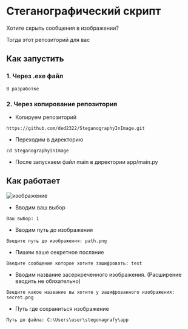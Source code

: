 # Стеганографический скрипт
Хотите скрыть сообщения в изображении?

Тогда этот репозиторий для вас 
## Как запустить 
### 1. Через .exe файл
    В разработке
### 2. Через копирование репозитория
- Копируем репозиторий     
````
https://github.com/ded2322/SteganographyInImage.git
````
- Перeходим в директорию
```
cd SteganographyInImage

```
- После запускаем файл main в директории app/main.py

## Как работает
![изображение](https://github.com/ded2322/SteganographyInImage/assets/151318767/e86cb3e8-37a8-4d84-9026-c452c29b089a)

- Вводим ваш выбор
```
Ваш выбор: 1
```
- Вводим путь до изображения
```
Введите путь до изображения: path.png
```
- Пишем ваше секретное послание
```
Введите сообщение которое хотите зашифровать: test
```
- Вводим название засеркреченного изображения. (Расширение вводить не обяхательно)
```
Введите какое название вы хотите у зашифрованного изображения: secret.png
```
- Путь где сохраниться изображение 
```
Путь до файла: C:\Users\user\stegonagrafy\app
```
